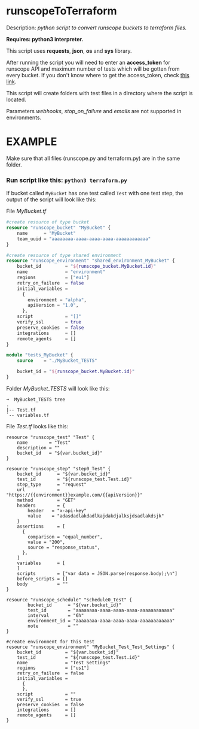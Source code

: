 # runscopeToTerraform
Description: _python script to convert runscope buckets to terraform files._

**Requires: python3 interpreter.**

This script uses **requests**, **json**, **os** and **sys** library.

After running the script you will need to enter an **access_token** for runscope API and maximum number of tests which will be gotten from every bucket. If you don't know where to get the access_token, check [this link](https://www.runscope.com/docs/api/authentication).

This script will create folders with test files in a directory where the script is located.

Parameters _webhooks_, _stop_on_failure_ and _emails_ are not supported in environments.

# EXAMPLE #
Make sure that all files (runscope.py and terraform.py) are in the same folder.

### Run script like this: ```python3 terraform.py``` ###

If bucket called ```MyBucket``` has one test called ```Test``` with one test step, the output of the script will look like this:

File _MyBucket.tf_

```terraform
#create resource of type bucket
resource "runscope_bucket" "MyBucket" {
	name      = "MyBucket"
	team_uuid = "aaaaaaaa-aaaa-aaaa-aaaa-aaaaaaaaaaaa"
}

#create resource of type shared environment
resource "runscope_environment" "shared_environment_MyBucket" {
	bucket_id         = "${runscope_bucket.MyBucket.id}"
	name              = "environment"
	regions           = ["eu1"]
	retry_on_failure  = false
	initial_variables = 
	  {
	    environment = "alpha",
	    apiVersion = "1.0",
	  },
	script            = "[]"
	verify_ssl        = true
	preserve_cookies  = false
	integrations      = []
	remote_agents     = []
}

module "tests_MyBucket" {
	source    = "./MyBucket_TESTS"

	bucket_id = "${runscope_bucket.MyBucket.id}"
}
```

Folder _MyBucket_TESTS_ will look like this:

```
➜  MyBucket_TESTS tree
.
|-- Test.tf
`-- variables.tf
```

File _Test.tf_ looks like this:

```terafform
resource "runscope_test" "Test" {
	name        = "Test"
	description = ""
	bucket_id   = "${var.bucket_id}"
}

resource "runscope_step" "step0_Test" {
	bucket_id      = "${var.bucket_id}"
	test_id        = "${runscope_test.Test.id}"
	step_type      = "request"
	url            = "https://{{environment}}example.com/{{apiVersion}}"
	method         = "GET"
	headers	       = {
		header   = "x-api-key"
		value    = "adasdadlakdadlkajdakdjalksjdsadlakdsjk"
	}
	assertions     = [
	  {
	    comparison = "equal_number",
	    value = "200",
	    source = "response_status",
	  },
	]
	variables      = [
	]
	scripts        = ["var data = JSON.parse(response.body);\n"]
	before_scripts = []
	body           = ""
}

resource "runscope_schedule" "schedule0_Test" {
		bucket_id      = "${var.bucket_id}"
		test_id        = "aaaaaaaa-aaaa-aaaa-aaaa-aaaaaaaaaaaa"
		interval       = "6h"
		environment_id = "aaaaaaaa-aaaa-aaaa-aaaa-aaaaaaaaaaaa"
		note           = ""
}

#create environment for this test
resource "runscope_environment" "MyBucket_Test_Test_Settings" {
	bucket_id         = "${var.bucket_id}"
	test_id           = "${runscope_test.Test.id}"
	name              = "Test Settings"
	regions           = ["us1"]
	retry_on_failure  = false
	initial_variables = 
	  {
	  },
	script            = ""
	verify_ssl        = true
	preserve_cookies  = false
	integrations      = []
	remote_agents     = []
}
```
